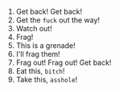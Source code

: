 1. Get back! Get back!
2. Get the `fuck` out the way!
3. Watch out!
4. Frag!
5. This is a grenade!
6. I'll frag them!
7. Frag out! Frag out! Get back!
8. Eat this, `bitch`!
9. Take this, `asshole`!